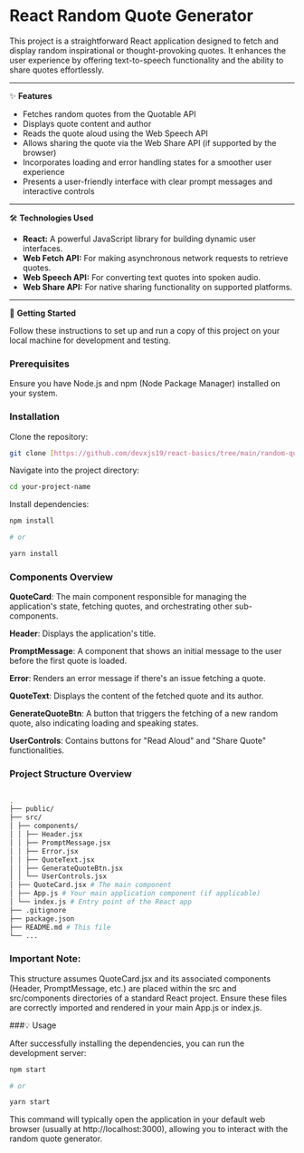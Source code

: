 # React Random Quote Generator

This project is a straightforward React application designed to fetch and display random inspirational or thought-provoking quotes. It enhances the user experience by offering text-to-speech functionality and the ability to share quotes effortlessly.

---

✨ **Features**

- Fetches random quotes from the Quotable API
- Displays quote content and author
- Reads the quote aloud using the Web Speech API
- Allows sharing the quote via the Web Share API (if supported by the browser)
- Incorporates loading and error handling states for a smoother user experience
- Presents a user-friendly interface with clear prompt messages and interactive controls

---

🛠️ **Technologies Used**

- **React:** A powerful JavaScript library for building dynamic user interfaces.
- **Web Fetch API:** For making asynchronous network requests to retrieve quotes.
- **Web Speech API:** For converting text quotes into spoken audio.
- **Web Share API:** For native sharing functionality on supported platforms.

---

🚀 **Getting Started**

Follow these instructions to set up and run a copy of this project on your local machine for development and testing.

### Prerequisites

Ensure you have Node.js and npm (Node Package Manager) installed on your system.

### Installation

Clone the repository:

```bash
git clone [https://github.com/devxjs19/react-basics/tree/main/random-quote-generator]
```

Navigate into the project directory:

```bash
cd your-project-name
```

Install dependencies:

```bash
npm install

# or

yarn install
```

### Components Overview

**QuoteCard**: The main component responsible for managing the application's state, fetching quotes, and orchestrating other sub-components.

**Header**: Displays the application's title.

**PromptMessage**: A component that shows an initial message to the user before the first quote is loaded.

**Error**: Renders an error message if there's an issue fetching a quote.

**QuoteText**: Displays the content of the fetched quote and its author.

**GenerateQuoteBtn**: A button that triggers the fetching of a new random quote, also indicating loading and speaking states.

**UserControls**: Contains buttons for "Read Aloud" and "Share Quote" functionalities.

### Project Structure Overview

```bash

.
├── public/
├── src/
│ ├── components/
│ │ ├── Header.jsx
│ │ ├── PromptMessage.jsx
│ │ ├── Error.jsx
│ │ ├── QuoteText.jsx
│ │ ├── GenerateQuoteBtn.jsx
│ │ └── UserControls.jsx
│ ├── QuoteCard.jsx # The main component
│ ├── App.js # Your main application component (if applicable)
│ └── index.js # Entry point of the React app
├── .gitignore
├── package.json
├── README.md # This file
└── ...
```

### Important Note:

This structure assumes QuoteCard.jsx and its associated components (Header, PromptMessage, etc.) are placed within the src and src/components directories of a standard React project. Ensure these files are correctly imported and rendered in your main App.js or index.js.

###💡 Usage

After successfully installing the dependencies, you can run the development server:

```bash
npm start

# or

yarn start
```

This command will typically open the application in your default web browser (usually at http://localhost:3000), allowing you to interact with the random quote generator.
